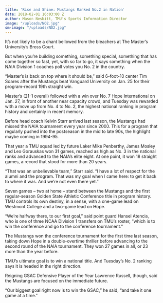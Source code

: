 ```yaml
---
title: 'Rise and Shine: Mustangs Ranked No.2 in Nation'
date: 2018-02-01 16:03:00 Z
author: Mason Nesbitt, TMU's Sports Information Director
image: "/uploads/NO2.jpg"
sm-image: "/uploads/NO2.jpg"
---
```


It’s not likely to be a chant bellowed from the bleachers at The Master’s University’s Bross Court.

But when you’re building something, something special, something that has come together so fast, yet, with so far to go, it says something when the NAIA Division 1 coaches poll votes you No. 2 in the country.  

“Master’s is back on top where it should be,” said 6-foot-10 center Tim Soares after the Mustangs beat Vanguard University on Jan. 25 for their program-record 19th straight win.

Master’s (21-1 overall) followed with a win over No. 7 Hope International on Jan. 27, in front of another near capacity crowd, and Tuesday was rewarded with a move up from No. 4 to No. 2, the highest national ranking in program history and certainly in recent memory.

Before head coach Kelvin Starr arrived last season, the Mustangs had missed the NAIA tournament every year since 2000. This for a program that regularly pushed into the postseason in the mid to late 90s, the highlight maybe coming in 1994-95.

That year a TMU squad led by future Laker Mike Penberthy, James Mosley and Leo Gorauskas won 31 games, reached as high as No. 3 in the national ranks and advanced to the NAIA’s elite eight. At one point, it won 18 straight games, a record that stood for more than 20 years.

“That was an unbelievable team,” Starr said. “I have a lot of respect for the alumni and the program. That was my goal when I came here: to get it back to where it was. And we’re not even there yet.”

Seven games – two at home – stand between the Mustangs and the first regular-season Golden State Athletic Conference title in program history. TMU controls its own destiny, in a sense, with a one-game lead on Westmont College and a two-game lead on Hope.

“We’re halfway there, to our first goal,” said point guard Hansel Atencia, who is one of three NCAA Division 1 transfers on TMU’s roster, “which is to win the conference and go to the conference tournament.”

The Mustangs won the conference tournament for the first time last season, taking down Hope in a double-overtime thriller before advancing to the second round of the NAIA tournament.  They won 27 games in all, or 23 more than the year before.

TMU’s ultimate goal is to win a national title. And Tuesday’s No. 2 ranking says it is headed in the right direction. 

Reigning GSAC Defensive Player of the Year Lawrence Russell, though, said the Mustangs are focused on the immediate future.

“Our biggest goal right now is to win the GSAC,” he said, “and take it one game at a time.”